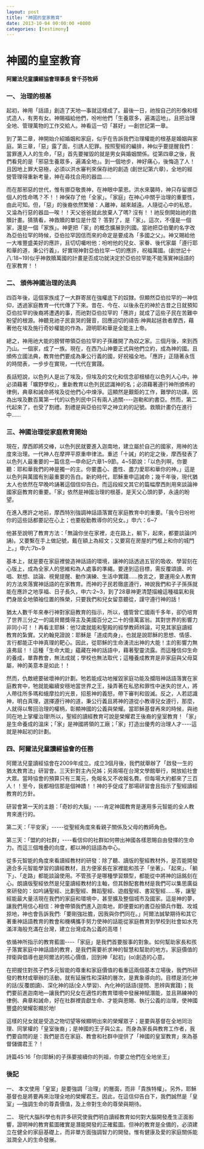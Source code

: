 ```yaml
---
layout: post
title: "神國的皇家教育"
date: 2013-10-04 00:00:00 +0800
categories: [testimony]
---
```


# 神國的皇室教育             
**阿爾法兒童讀經協會理事長  曾千芬牧師**

### 一、    治理的根基

起初，神用「話語」創造了天地—事就這樣成了。最後一日，祂按自己的形像和樣式造人，有男有女。神賜福給他們，吩咐他們「生養眾多，遍滿這地」。且把治理全地、管理萬物的工作交給人。神看這一切「甚好」—創世記第一章。

到了第二章，神開始介紹婚姻和家庭，似乎在告訴我們治理權能的根基是婚姻與家庭。第三章，「惡」露了面，引誘人犯罪。按照聖經的編排，神似乎要提醒我們︰當罪進入人的生命，「惡」首先要摧毀的就是男女與婚姻關係。從第四章之後，我們看見的是「邪惡生養眾多，遍滿全地」。到一個地步，神好痛心，後悔造了人！且因地上罪大惡極，必須以洪水審判來保存祂的創造 (創世記第六章)，全地的經營管理得重新考量，神在尋找合用的器皿……

而在那邪惡的世代，惟有挪亞敬畏神，在神眼中蒙恩。洪水來襲時，神只存留挪亞個人的性命嗎？不！！神保存了他「全家」。「家庭」在神心中關乎治理的重要性，由此可知。但，「惡」的後裔依然繁殖：人離神，越來越遠。人隨從心中的私慾，又淪為行惡的器皿—唉！！天父爸爸就此放棄人了嗎? 沒有！！祂反倒開始祂的救贖計畫。猜猜看，神救贖的單位是什麼？ 答對了，是「家」。這次，不僅是一個家，還是一個「家族」。神更把「家」的概念擴展到列國。當祂把亞伯蘭的名字改為亞伯拉罕的時候，亞伯拉罕因信而來的命定是要成為「多國之父」。神又賜給他一大堆豐盛美好的應許，且切切囑咐他：吩咐他的兒女、家眷、後代家屬「遵行耶和華的道，秉公行義」，好實現神對亞伯拉罕一切的應許，祝福萬國。(創世記十八:18~19)似乎神救贖萬國的計畫是否成功就決定於亞伯拉罕能不能落實神話語的在家教育！！

### 二、    頒佈神國治理的法典

四百年後，這個家族成了一大群寄居在強權底下的奴隸。但顯然亞伯拉罕的一神信仰，透過家庭教育一代代傳了下來。昔在、今在、以後永在的神於古昔之日就預知亞伯拉罕的後裔將遭遇的事，而祂對亞伯拉罕的「應許」就成了這些子民在苦難中盼望的根源。神聽見祂子民哀哭的聲音，回應迫切的禱告:神興起拯救者摩西，藉著他在埃及施行奇妙權能的作為，證明耶和華是全能主上帝。

總之，神用祂大能的膀臂帶領亞伯拉罕的子孫離開了為奴之家。三個月後，來到西乃山。一個家，成了一族。現在，在西乃山神要正式與他們立約，成為神的國。且頒佈立國法典，教育他們要成為秉公行義的國，好祝福全地。「應許」正隨著永恆的時間表，一步步在實現，一代代在實踐。

長話短說，以色列人是出了埃及，但埃及的文化和信念卻根植在以色列人心中。神必須藉著「曠野學校」，重新教育以色列民認識神的名；必須藉著遵行神所頒佈的律例，典章和誡命將埃及從他們心中煉淨。這顯然是艱鉅的工作，難學的功課。因為出埃及數百萬第一代的以色列民中只有兩人過關----迦勒和約書亞。然而，第二代起來了，也受了割禮。割禮是與亞伯拉罕之神立約的記號。救贖計畫仍在進行中……

### 三、神國治理從家庭教育開始

現在，摩西即將交棒，以色列民就要進入迦南地，建立屬於自己的國家，用神的法度來治理。一代神人在摩押平原重申律法。重述「十誡」的約定之後，摩西發表了以色列人最重要的一篇信息—申命記六章1~9節。4~5節說：「以色列啊，你要聽：耶和華我們的神是獨一的主。你要盡心、盡性、盡力愛耶和華你的神。」這是以色列與萬國有別最重要的告白。新約時代，耶穌重申這誡命；幾千年後，現代猶太人也依然在早晚吟誦著這個信仰告白。而這段經文其它的篇幅摩西則用來談論神國家庭教育的重要。「家」依然是神國治理的根基，是天父心頭的夢，永遠的盼望。

在進入應許之地前，摩西特別強調神話語落實在家庭教育中的重要。「我今日吩咐你的這些話都要記在心上；也要殷勤教導你的兒女。」申六：6~7

他甚至說明了教育方法：「無論你坐在家裡，走在路上，躺下，起來，都要談論(吟誦)。又要繫在手上做記號，戴在額上為經文；又要寫在房屋的門框上和你的城門上。」申六:7b~9

基本上，就是要在家庭裡營造神話語的環境，讓神的話透過五官的吸收、學習刻在心版上，成為全家人的思維和為人處事的準繩。要達到這目標，需反覆頌讀、吟唱、默想、談論、視覺提醒、動作演練、生活中實踐……換言之，要運用全人教育的方法來落實神話語的在家教育。而神的子民若徹底遵行，神說我們和子子孫孫就能在應許之地享福、日子長久，申六:2~3，到了28章神更清楚描繪這種福氣和我們身居全地領袖位置的殊榮，只要我們和兒女留意聽從，謹守遵行神的話！

猶太人數千年來奉行神對家庭教育的指示，所以，儘管曾亡國兩千多年，卻仍培育了世界三分之一的諾貝爾獎得主及美國百分之二十的億萬富翁。其對世界的影響力非同小可！！再看主耶穌：他12歲就能和聖殿的經學教師辨論，可見其家庭讀經教育的紮實。又約翰見證說：耶穌是「道成肉身」，也就是說耶穌的思想、情感、言行都能正中神真理的靶心。因此，從耶穌的生命湧流出神的大能！主的影響力無遠弗屆！！這種「生命大能」蘊藏在神的話語中，藉著聖靈流露。而這種信仰生命的養成，單靠教會，無法成就；學校也無法取代；這種養成教育是非家庭與父母莫屬，神的美意本是如此！！ 

然而，仇敵總要破壞神的計劃。牠若能成功地摧毀家庭功能及攔阻神話語落實在家庭教育中，牠就能繼續安穩地當世界之王，操弄著在私慾和罪性中迷失的世人，將人帶往所多瑪和蛾摩拉的光景，招惹神的義怒，帶下審判和毀滅。反之，人若認識神，明白真理，選擇遵行神的道，秉公行義且將神的道從小教導兒女遵行，那麼，人就得以奪回治理的權柄，彰顯神國的公義與榮耀。當耶穌基督再來的時候，與祂同在地上掌權治理!所以，聖經的讀經教育可說是榮耀君王後裔的皇室教育！「家」是生命養成的溫床；「家」是神國將領的工廠；「家」打造出優秀的治理人才----這就是神起初的計劃。

### 四、阿爾法兒童讀經協會的任務

阿爾法兒童讀經協會在2009年成立。成立3個月後，我們就舉辦了「啟發一生的猶太教育法」研習會。三天針對主內兄姊；另兩場在台灣文學館舉行，開放給社會大眾。當時協會的預算只有三萬元，免報名又不收報名費。但每場大約都來了三百人！！至今，我都相信那是個神蹟！！神的手促成了那場研習會且指示了聖經讀經教育的方針。

研習會第一天的主題：「奇妙的大腦」----肯定神國教育是運用多元智能的全人教育來進行的。

第二天：「平安家」-----從聖經角度來看親子關係及父母的教師角色。

第三天：「盟約的社群」----看信仰的社群如何帶出神國各樣恩賜自由發揮的生命力。而這三個堆疊的向度，都以神的話語為中心。

從多元智能的角度來看讀經教材的研發：除了聽、讀版的聖經教材外，是否能開發適合多元智能學習的讀經教材，且方便家長在家裡能和孩子「坐著」、「起來」、「躺下」、「走路」都能談論使用。不管孩子是哪種學習類型，都能從中將神的話銘刻在心。朗讀版聖經依然是兒童讀經教材的主軸，但其餘配套教材是我們可以集思廣益來研發的：如吟誦聖經、比劃聖經、舞蹈聖經、遊戲聖經、書寫聖經……等，讓聖經能最大量活現在我們的家庭和環境中，甚至擴及整個城市及國家。這是神的夢，讓我們用信心相信：神會帶領我們進入迦南地，即便要如約書亞般領兵作戰、攻城掠地，神也會告訴我們:「要剛強壯膽，因我與你們同在。」阿爾法誠摯期待和其它著重神話語教育的教會和機構攜手努力使神的話能從家庭教育到學校到社會如水充滿洋海般充滿在台灣，建立台灣成為公義的高塔！

依循神所指示的教育藍圖----「家庭」是我們首要服事的對象。如何幫助家長和孩子落實家庭中神話語的教育，是我們需要祈求神的智慧和幫助的地方。家庭價值的捍衛與倡導也是阿爾法的核心價值，回到神「起初」(α)創造的心意。

在把握住對孩子們多元智能的尊重和家庭價值的看重這兩個基本立場後，我們所研發的教材或舉辦的活動，就有延展性和深耕的層次，是異象導向的。目標是消化神的話(反覆朗讀)、深化神的話(全人學習)、內化神的話語(提問、思辨與實踐)；我們要前進迦南地—讓我們的兒女在適性的教育環境中發展神賦潛能，並且熟練神的律例、典章和誡命，好在社群裡貢獻生命、才能與恩賜、執行公義的治理，使神國豐盛的榮耀彰顯於地!

這樣的兒女就是受造之物切望等候顯明出來的榮耀眾子；是要與基督在全地同治理、同掌權的「皇室後裔」；是神國的王子與公主。而身為家長與教育工作者，我們要自問的是：我們是否在家庭、教會和社群中提供了「神國的皇室教育」來為基督儲備君王？！

 詩篇45:16「你(耶穌)的子孫要接續你的列祖，你要立他們在全地坐王」

 

### 後記

 

一、 本文使用「皇室」是要強調「治理」的層面，而非「貴族特權」。另外，耶穌基督也是將要再來治理全地的榮耀君王。因此，在這信仰告白下，我們誠然是「皇室」—強調生命的尊貴價值，及上帝對生命的尊榮與期待。


二、 現代大腦科學也有許多研究使我們明白讀經教育如何對大腦開發產生正面影響，證明神的教育藍圖確實是潛能開發的正確藍圖。但神的教育是全備的，必須建立在健全的家庭基礎上，而非單方面強調智力的開發。惟有健康及愛的家庭關係能滋潤全人的生命發展。
